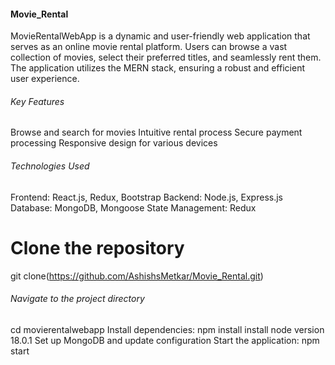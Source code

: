 #### Movie_Rental
MovieRentalWebApp is a dynamic and user-friendly web application that serves as an online movie rental platform. 
Users can browse a vast collection of movies, select their preferred titles, and seamlessly rent them. The application utilizes the MERN stack, ensuring a robust and efficient user experience.

###### Key Features
Browse and search for movies
Intuitive rental process
Secure payment processing
Responsive design for various devices

###### Technologies Used
Frontend: React.js, Redux, Bootstrap
Backend: Node.js, Express.js
Database: MongoDB, Mongoose
State Management: Redux

# Clone the repository
git clone(https://github.com/AshishsMetkar/Movie_Rental.git)

###### Navigate to the project directory
cd movierentalwebapp
Install dependencies: npm install
install node version 18.0.1
Set up MongoDB and update configuration
Start the application: npm start

